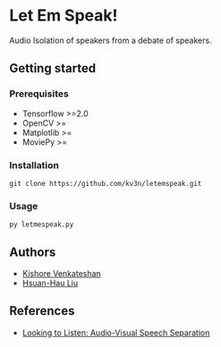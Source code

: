 # Let Em Speak!
Audio Isolation of speakers from a debate of speakers.

## Getting started

### Prerequisites
- Tensorflow >=2.0
- OpenCV >=
- Matplotlib >=
- MoviePy >=

### Installation
```
git clone https://github.com/kv3n/letemspeak.git
```

### Usage
```
py letmespeak.py
```

## Authors
- [Kishore Venkateshan](https://github.com/kv3n)
- [Hsuan-Hau Liu](https://github.com/hsuanhauliu)

## References
- [Looking to Listen: Audio-Visual Speech Separation](https://ai.googleblog.com/2018/04/looking-to-listen-audio-visual-speech.html)
